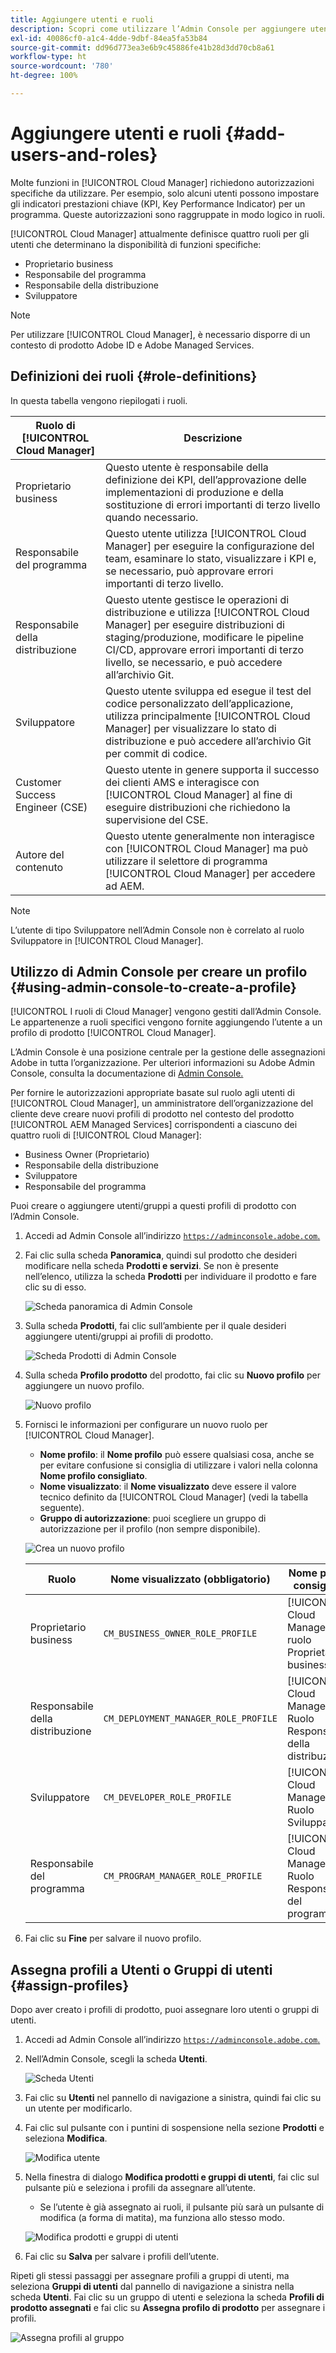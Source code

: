 ```yaml
---
title: Aggiungere utenti e ruoli
description: Scopri come utilizzare l’Admin Console per aggiungere utenti e ruoli e creare profili.
exl-id: 40086cf0-a1c4-4dde-9dbf-84ea5fa53b84
source-git-commit: dd96d773ea3e6b9c45886fe41b28d3dd70cb8a61
workflow-type: ht
source-wordcount: '780'
ht-degree: 100%

---
```



# Aggiungere utenti e ruoli {#add-users-and-roles}

Molte funzioni in [!UICONTROL Cloud Manager] richiedono autorizzazioni specifiche da utilizzare. Per esempio, solo alcuni utenti possono impostare gli indicatori prestazioni chiave (KPI, Key Performance Indicator) per un programma. Queste autorizzazioni sono raggruppate in modo logico in ruoli.

[!UICONTROL Cloud Manager] attualmente definisce quattro ruoli per gli utenti che determinano la disponibilità di funzioni specifiche:

* Proprietario business
* Responsabile del programma
* Responsabile della distribuzione
* Sviluppatore

>[!NOTE]
>
>Per utilizzare [!UICONTROL Cloud Manager], è necessario disporre di un contesto di prodotto Adobe ID e Adobe Managed Services.

## Definizioni dei ruoli {#role-definitions}

In questa tabella vengono riepilogati i ruoli.

| Ruolo di [!UICONTROL Cloud Manager] | Descrizione |
|--- |--- |
| Proprietario business | Questo utente è responsabile della definizione dei KPI, dell’approvazione delle implementazioni di produzione e della sostituzione di errori importanti di terzo livello quando necessario. |
| Responsabile del programma | Questo utente utilizza [!UICONTROL Cloud Manager] per eseguire la configurazione del team, esaminare lo stato, visualizzare i KPI e, se necessario, può approvare errori importanti di terzo livello. |
| Responsabile della distribuzione | Questo utente gestisce le operazioni di distribuzione e utilizza [!UICONTROL Cloud Manager] per eseguire distribuzioni di staging/produzione, modificare le pipeline CI/CD, approvare errori importanti di terzo livello, se necessario, e può accedere all’archivio Git. |
| Sviluppatore | Questo utente sviluppa ed esegue il test del codice personalizzato dell’applicazione, utilizza principalmente [!UICONTROL Cloud Manager] per visualizzare lo stato di distribuzione e può accedere all’archivio Git per commit di codice. |
| Customer Success Engineer (CSE) | Questo utente in genere supporta il successo dei clienti AMS e interagisce con [!UICONTROL Cloud Manager] al fine di eseguire distribuzioni che richiedono la supervisione del CSE. |
| Autore del contenuto | Questo utente generalmente non interagisce con [!UICONTROL Cloud Manager] ma può utilizzare il selettore di programma [!UICONTROL Cloud Manager] per accedere ad AEM. |

>[!NOTE]
>
>L’utente di tipo Sviluppatore nell’Admin Console non è correlato al ruolo Sviluppatore in [!UICONTROL Cloud Manager].

## Utilizzo di Admin Console per creare un profilo {#using-admin-console-to-create-a-profile}

[!UICONTROL I ruoli di Cloud Manager] vengono gestiti dall’Admin Console. Le appartenenze a ruoli specifici vengono fornite aggiungendo l’utente a un profilo di prodotto [!UICONTROL Cloud Manager].

L’Admin Console è una posizione centrale per la gestione delle assegnazioni Adobe in tutta l’organizzazione. Per ulteriori informazioni su Adobe Admin Console, consulta la documentazione di [Admin Console.](https://helpx.adobe.com/it/enterprise/using/admin-console.html)

Per fornire le autorizzazioni appropriate basate sul ruolo agli utenti di [!UICONTROL Cloud Manager], un amministratore dell’organizzazione del cliente deve creare nuovi profili di prodotto nel contesto del prodotto [!UICONTROL AEM Managed Services] corrispondenti a ciascuno dei quattro ruoli di [!UICONTROL Cloud Manager]:

* Business Owner (Proprietario)
* Responsabile della distribuzione
* Sviluppatore
* Responsabile del programma

Puoi creare o aggiungere utenti/gruppi a questi profili di prodotto con l’Admin Console.

1. Accedi ad Admin Console all’indirizzo [`https://adminconsole.adobe.com`.](https://adminconsole.adobe.com)

1. Fai clic sulla scheda **Panoramica**, quindi sul prodotto che desideri modificare nella scheda **Prodotti e servizi**. Se non è presente nell’elenco, utilizza la scheda **Prodotti** per individuare il prodotto e fare clic su di esso.

   ![Scheda panoramica di Admin Console](/help/assets/admin-console-overview.png)

1. Sulla scheda **Prodotti**, fai clic sull’ambiente per il quale desideri aggiungere utenti/gruppi ai profili di prodotto.

   ![Scheda Prodotti di Admin Console](/help/assets/admin-console-product.png)

1. Sulla scheda **Profilo prodotto** del prodotto, fai clic su **Nuovo profilo** per aggiungere un nuovo profilo.

   ![Nuovo profilo](/help/assets/admin-console-product-profiles.png)

1. Fornisci le informazioni per configurare un nuovo ruolo per [!UICONTROL Cloud Manager].

   * **Nome profilo**: il **Nome profilo** può essere qualsiasi cosa, anche se per evitare confusione si consiglia di utilizzare i valori nella colonna **Nome profilo consigliato**.
   * **Nome visualizzato**: il **Nome visualizzato** deve essere il valore tecnico definito da [!UICONTROL Cloud Manager] (vedi la tabella seguente).
   * **Gruppo di autorizzazione**: puoi scegliere un gruppo di autorizzazione per il profilo (non sempre disponibile).

   ![Crea un nuovo profilo](/help/assets/screen_shot_2018-05-04at171819.png)

   | Ruolo | Nome visualizzato (obbligatorio) | Nome profilo consigliato |
   |---|---|---|
   | Proprietario business | `CM_BUSINESS_OWNER_ROLE_PROFILE` | [!UICONTROL Cloud Manager]: ruolo Proprietario business |
   | Responsabile della distribuzione | `CM_DEPLOYMENT_MANAGER_ROLE_PROFILE` | [!UICONTROL Cloud Manager] - Ruolo Responsabile della distribuzione |
   | Sviluppatore | `CM_DEVELOPER_ROLE_PROFILE` | [!UICONTROL Cloud Manager] - Ruolo Sviluppatore |
   | Responsabile del programma | `CM_PROGRAM_MANAGER_ROLE_PROFILE` | [!UICONTROL Cloud Manager] - Ruolo Responsabile del programma |


1. Fai clic su **Fine** per salvare il nuovo profilo.

## Assegna profili a Utenti o Gruppi di utenti {#assign-profiles}

Dopo aver creato i profili di prodotto, puoi assegnare loro utenti o gruppi di utenti.

1. Accedi ad Admin Console all’indirizzo [`https://adminconsole.adobe.com`.](https://adminconsole.adobe.com)

1. Nell’Admin Console, scegli la scheda **Utenti**.

   ![Scheda Utenti](/help/assets/admin-console-users.png)

1. Fai clic su **Utenti** nel pannello di navigazione a sinistra, quindi fai clic su un utente per modificarlo.

1. Fai clic sul pulsante con i puntini di sospensione nella sezione **Prodotti** e seleziona **Modifica**.

   ![Modifica utente](/help/assets/admin-console-edit-user.png)

1. Nella finestra di dialogo **Modifica prodotti e gruppi di utenti**, fai clic sul pulsante più e seleziona i profili da assegnare all’utente.

   * Se l’utente è già assegnato ai ruoli, il pulsante più sarà un pulsante di modifica (a forma di matita), ma funziona allo stesso modo.

   ![Modifica prodotti e gruppi di utenti](/help/assets/admin-console-edit-products-and-user-groups.png)

1. Fai clic su **Salva** per salvare i profili dell’utente.

Ripeti gli stessi passaggi per assegnare profili a gruppi di utenti, ma seleziona **Gruppi di utenti** dal pannello di navigazione a sinistra nella scheda **Utenti**. Fai clic su un gruppo di utenti e seleziona la scheda **Profili di prodotto assegnati** e fai clic su **Assegna profilo di prodotto** per assegnare i profili.

![Assegna profili al gruppo](/help/assets/admin-console-edit-user-groups.png)
